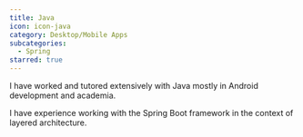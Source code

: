 ```yaml
---
title: Java
icon: icon-java
category: Desktop/Mobile Apps
subcategories: 
  - Spring
starred: true
---
```

I have worked and tutored extensively with Java mostly in Android development and academia.

I have experience working with the Spring Boot framework in the context of layered architecture.
